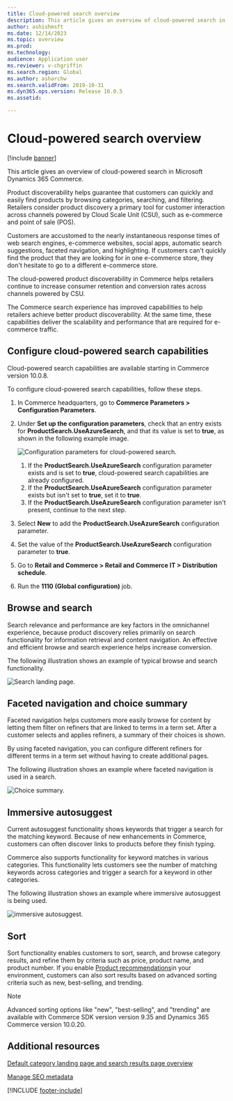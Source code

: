 ```yaml
---
title: Cloud-powered search overview
description: This article gives an overview of cloud-powered search in Microsoft Dynamics 365 Commerce.
author: ashishmsft
ms.date: 12/14/2023
ms.topic: overview
ms.prod:
ms.technology:
audience: Application user
ms.reviewer: v-chgriffin
ms.search.region: Global
ms.author: asharchw
ms.search.validFrom: 2019-10-31
ms.dyn365.ops.version: Release 10.0.5
ms.assetid:

---
```


# Cloud-powered search overview

[!include [banner](includes/banner.md)]

This article gives an overview of cloud-powered search in Microsoft Dynamics 365 Commerce.

Product discoverability helps guarantee that customers can quickly and easily find products by browsing categories, searching, and filtering. Retailers consider product discovery a primary tool for customer interaction across channels powered by Cloud Scale Unit (CSU), such as e-commerce and point of sale (POS).

Customers are accustomed to the nearly instantaneous response times of web search engines, e-commerce websites, social apps, automatic search suggestions, faceted navigation, and highlighting. If customers can't quickly find the product that they are looking for in one e-commerce store, they don't hesitate to go to a different e-commerce store.

The cloud-powered product discoverability in Commerce helps retailers continue to increase consumer retention and conversion rates across channels powered by CSU.

The Commerce search experience has improved capabilities to help retailers achieve better product discoverability. At the same time, these capabilities deliver the scalability and performance that are required for e-commerce traffic.

## Configure cloud-powered search capabilities

Cloud-powered search capabilities are available starting in Commerce version 10.0.8.

To configure cloud-powered search capabilities, follow these steps.

1. In Commerce headquarters, go to **Commerce Parameters \> Configuration Parameters**.
1. Under **Set up the configuration parameters**, check that an entry exists for **ProductSearch.UseAzureSearch**, and that its value is set to **true**, as shown in the following example image.

    ![Configuration parameters for cloud-powered search.](./media/CloudPoweredSearchConfigurationParameters.png)

    1. If the **ProductSearch.UseAzureSearch** configuration parameter exists and is set to **true**, cloud-powered search capabilities are already configured.
    1. If the **ProductSearch.UseAzureSearch** configuration parameter exists but isn't set to **true**, set it to **true**.
    1. If the **ProductSearch.UseAzureSearch** configuration parameter isn't present, continue to the next step.

1. Select **New** to add the **ProductSearch.UseAzureSearch** configuration parameter.
1. Set the value of the **ProductSearch.UseAzureSearch** configuration parameter to **true**.
1. Go to **Retail and Commerce \> Retail and Commerce IT \> Distribution schedule**.
1. Run the **1110 (Global configuration)** job.

## Browse and search

Search relevance and performance are key factors in the omnichannel experience, because product discovery relies primarily on search functionality for information retrieval and content navigation. An effective and efficient browse and search experience helps increase conversion.

The following illustration shows an example of typical browse and search functionality.

![Search landing page.](./media/SearchLanding.png)

## Faceted navigation and choice summary

Faceted navigation helps customers more easily browse for content by letting them filter on refiners that are linked to terms in a term set. After a customer selects and applies refiners, a summary of their choices is shown.

By using faceted navigation, you can configure different refiners for different terms in a term set without having to create additional pages.

The following illustration shows an example where faceted navigation is used in a search.

![Choice summary.](./media/ChoiceSummary.png)

## Immersive autosuggest

Current autosuggest functionality shows keywords that trigger a search for the matching keyword. Because of new enhancements in Commerce, customers can often discover links to products before they finish typing.

Commerce also supports functionality for keyword matches in various categories. This functionality lets customers see the number of matching keywords across categories and trigger a search for a keyword in other categories.

The following illustration shows an example where immersive autosuggest is being used.

![immersive autosuggest.](./media/ImmersiveAutoSuggestUX.png)

## Sort

Sort functionality enables customers to sort, search, and browse category results, and refine them by criteria such as price, product name, and product number. If you enable [Product recommendations](product-recommendations.md)in your environment, customers can also sort results based on advanced sorting criteria such as new, best-selling, and trending.

> [!NOTE]
> Advanced sorting options like "new", "best-selling", and "trending" are available with Commerce SDK version version 9.35 and Dynamics 365 Commerce version 10.0.20.

## Additional resources

[Default category landing page and search results page overview](category-search-page-overview.md)

[Manage SEO metadata](manage-seo-metadata.md)


[!INCLUDE [footer-include](../includes/footer-banner.md)]
